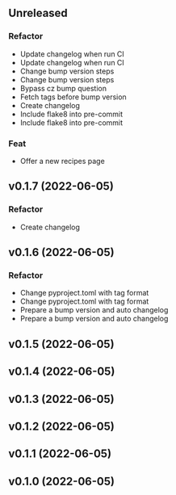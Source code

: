 ## Unreleased

### Refactor

- Update changelog when run CI
- Update changelog when run CI
- Change bump version steps
- Change bump version steps
- Bypass cz bump question
- Fetch tags before bump version
- Create changelog
- Include flake8 into pre-commit
- Include flake8 into pre-commit

### Feat

- Offer a new recipes page

## v0.1.7 (2022-06-05)

### Refactor

- Create changelog

## v0.1.6 (2022-06-05)

### Refactor

- Change pyproject.toml with tag format
- Change pyproject.toml with tag format
- Prepare a bump version and auto changelog
- Prepare a bump version and auto changelog

## v0.1.5 (2022-06-05)

## v0.1.4 (2022-06-05)

## v0.1.3 (2022-06-05)

## v0.1.2 (2022-06-05)

## v0.1.1 (2022-06-05)

## v0.1.0 (2022-06-05)
